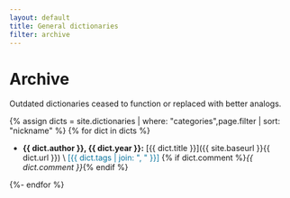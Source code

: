 ```yaml
---
layout: default
title: General dictionaries
filter: archive
---
```


# Archive

Outdated dictionaries ceased to function or replaced with better analogs.

{% assign dicts = site.dictionaries | where: "categories",page.filter | sort: "nickname" %}
{% for dict in dicts %}

* **{{ dict.author }}, {{ dict.year }}:** [{{ dict.title }}]({{ site.baseurl }}{{ dict.url }}) \\
  <span style="color: #0A749E;">[{{ dict.tags | join: ", " }}]</span> {% if dict.comment %}_{{ dict.comment }}_{% endif %}
  
{%- endfor %}
